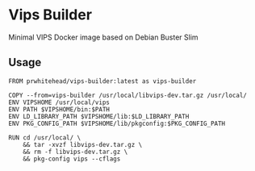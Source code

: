 # Vips Builder
Minimal VIPS Docker image based on Debian Buster Slim

## Usage

```docker
FROM prwhitehead/vips-builder:latest as vips-builder

COPY --from=vips-builder /usr/local/libvips-dev.tar.gz /usr/local/
ENV VIPSHOME /usr/local/vips
ENV PATH $VIPSHOME/bin:$PATH
ENV LD_LIBRARY_PATH $VIPSHOME/lib:$LD_LIBRARY_PATH
ENV PKG_CONFIG_PATH $VIPSHOME/lib/pkgconfig:$PKG_CONFIG_PATH

RUN cd /usr/local/ \
	&& tar -xvzf libvips-dev.tar.gz \
	&& rm -f libvips-dev.tar.gz \
	&& pkg-config vips --cflags
```
